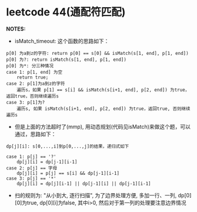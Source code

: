 # leetcode 44(通配符匹配)

__NOTES:__ 

+ isMatch_timeout: 这个函数的思路如下：

```
p[0] 为a到z的字符: return p[0] == s[0] && isMatch(s[1, end], p[1, end])
p[0] 为?: return isMatch(s[1, end], p[1, end])
p[0] 为*: 分三种情况
case 1: p[1, end] 为空
    return true;
case 2: p[1]为a到z的字符
    遍历s，如果 p[1] == s[i] && isMatch(s[i+1, end], p[2, end]) 为true，返回true，否则继续遍历s
case 3: p[1]为?
    遍历s, 如果 isMatch(s[i+1, end], p[2, end]) 为true，返回true, 否则继续遍历s

```

+ 但是上面的方法超时了(mmp), 用动态规划(代码见isMatch)来做这个题，可以通过，思路如下：

```
dp[j][i]: s[0,...,i]到p[0,...,j]的结果，递归式如下

case 1: p[j] == '?'
    dp[j][i] = dp[j-1][i-1]
case 2: p[j] == 字母
    dp[j][i] = p[j] == s[i] && dp[j-1][i-1]
case 3: p[j] == '*'
    dp[j][i] = dp[j][i-1] || dp[j-1][i] || dp[j-1][i-1]
```

+ 扫的规则为: "从小到大, 逐行扫描", 为了边界处理方便, 多加一行、一列, dp[0][0]为true, dp[0][i]为false, 其中i>0, 然后对于第一列的处理要注意边界情况 